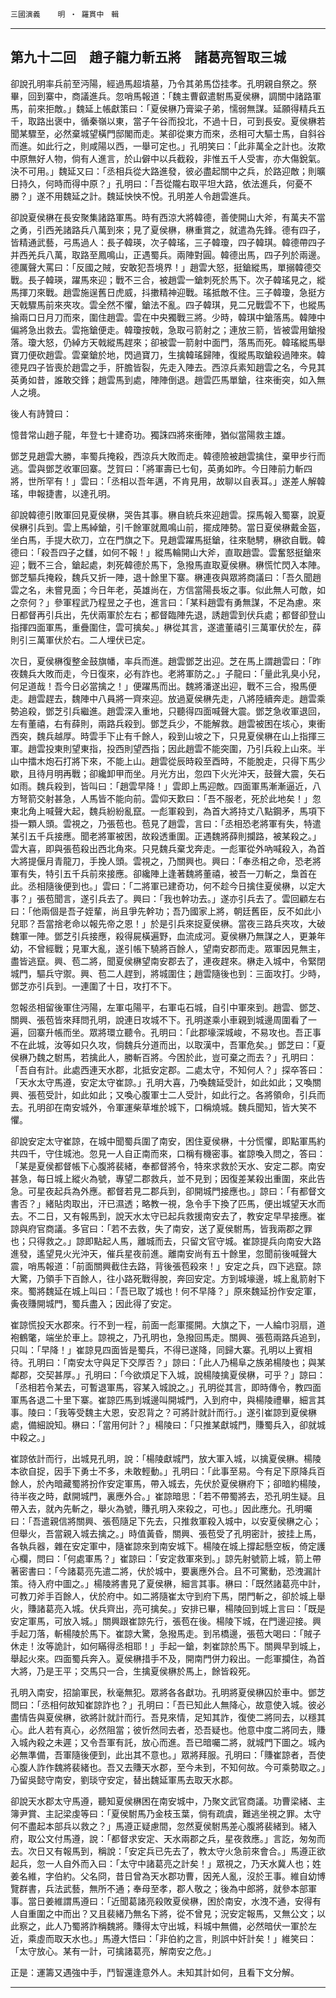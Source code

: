 

`三國演義`　　`明 ‧ 羅貫中　輯`

* * *

## 第九十二回　趙子龍力斬五將　諸葛亮智取三城

卻說孔明率兵前至沔陽，經過馬超墳墓，乃令其弟馬岱挂孝。孔明親自祭之。祭畢，回到寨中，商議進兵。忽哨馬報道：「魏主曹叡遣駙馬夏侯楙，調關中諸路軍馬，前來拒敵。」魏延上帳獻策曰：「夏侯楙乃膏粱子弟，懦弱無謀。延願得精兵五千，取路出褒中，循秦嶺以東，當子午谷而投北，不過十日，可到長安。夏侯楙若聞某驟至，必然棄城望橫門邸閣而走。某卻從東方而來，丞相可大驅士馬，自斜谷而進。如此行之，則咸陽以西，一舉可定也。」孔明笑曰：「此非萬全之計也。汝欺中原無好人物，倘有人進言，於山僻中以兵截殺，非惟五千人受害，亦大傷銳氣。決不可用。」魏延又曰：「丞相兵從大路進發，彼必盡起關中之兵，於路迎敵；則曠日持久，何時而得中原？」孔明曰：「吾從隴右取平坦大路，依法進兵，何憂不勝？」遂不用魏延之計。魏延怏怏不悅。孔明差人令趙雲進兵。

卻說夏侯楙在長安聚集諸路軍馬。時有西涼大將韓德，善使開山大斧，有萬夫不當之勇，引西羌諸路兵八萬到來；見了夏侯楙，楙重賞之，就遣為先鋒。德有四子，皆精通武藝，弓馬過人：長子韓瑛，次子韓瑤，三子韓瓊，四子韓琪。韓德帶四子并西羌兵八萬，取路至鳳鳴山，正遇蜀兵。兩陣對圓。韓德出馬，四子列於兩邊。德厲聲大罵曰：「反國之賊，安敢犯吾境界！」趙雲大怒，挺鎗縱馬，單搦韓德交戰。長子韓瑛，躍馬來迎；戰不三合，被趙雲一鎗刺死於馬下。次子韓瑤見之，縱馬揮刀來戰。趙雲施逞舊日虎威，抖擻精神迎戰。瑤抵敵不住。三子韓瓊，急挺方天戟驟馬前來夾攻。雲全然不懼，鎗法不亂。四子韓琪，見二兄戰雲不下，也縱馬掄兩口日月刀而來，圍住趙雲。雲在中央獨戰三將。少時，韓琪中鎗落馬。韓陣中偏將急出救去。雲拖鎗便走。韓瓊按戟，急取弓箭射之；連放三箭，皆被雲用鎗撥落。瓊大怒，仍綽方天戟縱馬趕來；卻被雲一箭射中面門，落馬而死。韓瑤縱馬舉寶刀便砍趙雲。雲棄鎗於地，閃過寶刀，生擒韓瑤歸陣，復縱馬取鎗殺過陣來。韓德見四子皆喪於趙雲之手，肝膽皆裂，先走入陣去。西涼兵素知趙雲之名，今見其英勇如昔，誰敢交鋒；趙雲馬到處，陣陣倒退。趙雲匹馬單鎗，往來衝突，如入無人之境。

後人有詩贊曰：

憶昔常山趙子龍，年登七十建奇功。獨誅四將來衝陣，猶似當陽救主雄。

鄧芝見趙雲大勝，率蜀兵掩殺，西涼兵大敗而走。韓德險被趙雲擒住，棄甲步行而逃。雲與鄧芝收軍回寨。芝賀曰：「將軍壽已七旬，英勇如昨。今日陣前力斬四將，世所罕有！」雲曰：「丞相以吾年邁，不肯見用，故聊以自表耳。」遂差人解韓瑤，申報捷書，以達孔明。

卻說韓德引敗軍回見夏侯楙，哭告其事。楙自統兵來迎趙雲。探馬報入蜀寨，說夏侯楙引兵到。雲上馬綽鎗，引千餘軍就鳳鳴山前，擺成陣勢。當日夏侯楙戴金盔，坐白馬，手提大砍刀，立在門旗之下。見趙雲躍馬挺鎗，往來馳騁，楙欲自戰。韓德曰：「殺吾四子之讎，如何不報！」縱馬輪開山大斧，直取趙雲。雲奮怒挺鎗來迎；戰不三合，鎗起處，刺死韓德於馬下，急撥馬直取夏侯楙。楙慌忙閃入本陣。鄧芝驅兵掩殺，魏兵又折一陣，退十餘里下寨。楙連夜與眾將商議曰：「吾久聞趙雲之名，未嘗見面；今日年老，英雄尚在，方信當陽長坂之事。似此無人可敵，如之奈何？」參軍程武乃程昱之子也，進言曰：「某料趙雲有勇無謀，不足為慮。來日都督再引兵出，先伏兩軍於左右；都督臨陣先退，誘趙雲到伏兵處；都督卻登山指揮四面軍馬，重疊圍住，雲可擒矣。」楙從其言，遂遣董禧引三萬軍伏於左，薛則引三萬軍伏於右。二人埋伏已定。

次日，夏侯楙復整金鼓旗幡，率兵而進。趙雲鄧芝出迎。芝在馬上謂趙雲曰：「昨夜魏兵大敗而走，今日復來，必有詐也。老將軍防之。」子龍曰：「量此乳臭小兒，何足道哉！吾今日必當擒之！」便躍馬而出。魏將潘遂出迎，戰不三合，撥馬便走。趙雲趕去，魏陣中八員將一齊來迎。放過夏侯楙先走，八將陸續奔走。趙雲乘勢追殺，鄧芝引兵繼進。趙雲深入重地，只聽得四面喊聲大震。鄧芝急收軍退回，左有董禧，右有薛則，兩路兵殺到。鄧芝兵少，不能解救。趙雲被困在垓心，東衝西突，魏兵越厚。時雲手下止有千餘人，殺到山坡之下，只見夏侯楙在山上指揮三軍。趙雲投東則望東指，投西則望西指；因此趙雲不能突圍，乃引兵殺上山來。半山中擂木炮石打將下來，不能上山。趙雲從辰時殺至酉時，不能脫走，只得下馬少歇，且待月明再戰；卻纔卸甲而坐。月光方出，忽四下火光沖天，鼓聲大震，矢石如雨。魏兵殺到，皆叫曰：「趙雲早降！」雲即上馬迎敵。四面軍馬漸漸逼近，八方弩箭交射甚急，人馬皆不能向前。雲仰天歎曰：「吾不服老，死於此地矣！」忽東北角上喊聲大起，魏兵紛紛亂竄。一彪軍殺到，為首大將持丈八點鋼矛，馬項下掛一顆人頭。雲視之，乃張苞也。苞見了趙雲，言曰：「丞相恐老將軍有失，特遣某引五千兵接應。聞老將軍被困，故殺透重圍。正遇魏將薛則攔路，被某殺之。」雲大喜，即與張苞殺出西北角來。只見魏兵棄戈奔走。一彪軍從外吶喊殺入，為首大將提偃月青龍刀，手挽人頭。雲視之，乃關興也。興曰：「奉丞相之命，恐老將軍有失，特引五千兵前來接應。卻纔陣上逢著魏將董禧，被吾一刀斬之，梟首在此。丞相隨後便到也。」雲曰：「二將軍已建奇功，何不趁今日擒住夏侯楙，以定大事？」張苞聞言，遂引兵去了。興曰：「我也幹功去。」遂亦引兵去了。雲回顧左右曰：「他兩個是吾子姪輩，尚且爭先幹功；吾乃國家上將，朝廷舊臣，反不如此小兒耶？吾當捨老命以報先帝之恩！」於是引兵來捉夏侯楙。當夜三路兵夾攻，大破魏軍一陣。鄧芝引兵接應，殺得屍橫遍野，血流成河。夏侯楙乃無謀之人，更兼年幼，不曾經戰；見軍大亂，遂引帳下驍將百餘人，望南安郡而走。眾軍因見無主，盡皆逃竄。興、苞二將，聞夏侯楙望南安郡去了，連夜趕來。楙走入城中，令緊閉城門，驅兵守禦。興、苞二人趕到，將城圍住；趙雲隨後也到：三面攻打。少時，鄧芝亦引兵到。一連圍了十日，攻打不下。

忽報丞相留後軍住沔陽，左軍屯陽平，右軍屯石城，自引中軍來到。趙雲、鄧芝、關興、張苞皆來拜問孔明，說連日攻城不下。孔明遂乘小車親到城邊周圍看了一遍，回寨升帳而坐。眾將環立聽令。孔明曰：「此郡壕深城峻，不易攻也。吾正事不在此城，汝等如只久攻，倘魏兵分道而出，以取漢中，吾軍危矣。」鄧芝曰：「夏侯楙乃魏之駙馬，若擒此人，勝斬百將。今困於此，豈可棄之而去？」孔明曰：「吾自有計。此處西連天水郡，北抵安定郡。二處太守，不知何人？」探卒答曰：「天水太守馬遵，安定太守崔諒。」孔明大喜，乃喚魏延受計，如此如此；又喚關興、張苞受計，如此如此；又喚心腹軍士二人受計，如此行之。各將領命，引兵而去。孔明卻在南安城外，令軍運柴草堆於城下，口稱燒城。魏兵聞知，皆大笑不懼。

卻說安定太守崔諒，在城中聞蜀兵圍了南安，困住夏侯楙，十分慌懼，即點軍馬約共四千，守住城池。忽見一人自正南而來，口稱有機密事。崔諒喚入問之，答曰：「某是夏侯都督帳下心腹將裴緒，奉都督將令，特來求救於天水、安定二郡。南安甚急，每日城上縱火為號，專望二郡救兵，並不見到；因復差某殺出重圍，來此告急。可星夜起兵為外應。都督若見二郡兵到，卻開城門接應也。」諒曰：「有都督文書否？」緒貼肉取出，汗已濕透；略教一視，急令手下換了匹馬，便出城望天水而去。不二日，又有報馬到，說天水太守已起兵救援南安去了，教安定早早接應。崔諒與府官商議。多官曰：「若不去救，失了南安，送了夏侯駙馬，皆我兩郡之罪也；只得救之。」諒即點起人馬，離城而去，只留文官守城。崔諒提兵向南安大路進發，遙望見火光沖天，催兵星夜前進。離南安尚有五十餘里，忽聞前後喊聲大震，哨馬報道：「前面關興截住去路，背後張苞殺來！」安定之兵，四下逃竄。諒大驚，乃領手下百餘人，往小路死戰得脫，奔回安定。方到城壕邊，城上亂箭射下來。蜀將魏延在城上叫曰：「吾已取了城也！何不早降？」原來魏延扮作安定軍，夤夜賺開城門，蜀兵盡入；因此得了安定。

崔諒慌投天水郡來。行不到一程，前面一彪軍擺開。大旗之下，一人綸巾羽扇，道袍鶴氅，端坐於車上。諒視之，乃孔明也，急撥回馬走。關興、張苞兩路兵追到，只叫：「早降！」崔諒見四面皆是蜀兵，不得已遂降，同歸大寨。孔明以上賓相待。孔明曰：「南安太守與足下交厚否？」諒曰：「此人乃楊阜之族弟楊陵也；與某鄰郡，交契甚厚。」孔明曰：「今欲煩足下入城，說楊陵擒夏侯楙，可乎？」諒曰：「丞相若令某去，可暫退軍馬，容某入城說之。」孔明從其言，即時傳令，教四面軍馬各退二十里下寨。崔諒匹馬到城邊叫開城門，入到府中，與楊陵禮畢，細言其事。陵曰：「我等受魏主大恩，安忍背之？可將計就計而行。」遂引崔諒到夏侯楙處，備細說知。楙曰：「當用何計？」楊陵曰：「只推某獻城門，賺蜀兵入，卻就城中殺之。」

崔諒依計而行，出城見孔明，說：「楊陵獻城門，放大軍入城，以擒夏侯楙。楊陵本欲自捉，因手下勇士不多，未敢輕動。」孔明曰：「此事至易。今有足下原降兵百餘人，於內暗藏蜀將扮作安定軍馬，帶入城去，先伏於夏侯楙府下；卻暗約楊陵，待半夜之時，獻開城門，裏應外合。」崔諒暗思：「若不帶蜀將去，恐孔明生疑。且帶入去，就內先斬之，舉火為號，賺孔明入來殺之，可也。」因此應允。孔明囑曰：「吾遣親信將關興、張苞隨足下先去，只推救軍殺入城中，以安夏侯楙之心；但舉火，吾當親入城去擒之。」時值黃昏，關興、張苞受了孔明密計，披挂上馬，各執兵器，雜在安定軍中，隨崔諒來到南安城下。楊陵在城上撐起懸空板，倚定護心欄，問曰：「何處軍馬？」崔諒曰：「安定救軍來到。」諒先射號箭上城，箭上帶著密書曰：「今諸葛亮先遣二將，伏於城中，要裏應外合。且不可驚動，恐洩漏計策。待入府中圖之。」楊陵將書見了夏侯楙，細言其事。楙曰：「既然諸葛亮中計，可教刀斧手百餘人，伏於府中。如二將隨崔太守到府下馬，閉門斬之，卻於城上舉火，賺諸葛亮入城。伏兵齊出，亮可擒矣。」安排已畢，楊陵回到城上言曰：「既是安定軍馬，可放入城。」關興跟崔諒先行，張苞在後。楊陵下城，在門邊迎接。興手起刀落，斬楊陵於馬下。崔諒大驚，急撥馬走。到吊橋邊，張苞大喝曰：「賊子休走！汝等詭計，如何瞞得丞相耶！」手起一鎗，刺崔諒於馬下。關興早到城上，舉起火來。四面蜀兵奔入。夏侯楙措手不及，開南門併力殺出。一彪軍攔住，為首大將，乃是王平；交馬只一合，生擒夏侯楙於馬上，餘皆殺死。

孔明入南安，招諭軍民，秋毫無犯。眾將各各獻功。孔明將夏侯楙囚於車中。鄧芝問曰：「丞相何故知崔諒詐也？」孔明曰：「吾已知此人無降心，故意使入城。彼必盡情告與夏侯楙，欲將計就計而行。吾見來情，足知其詐，復使二將同去，以穩其心。此人若有真心，必然阻當；彼忻然同去者，恐吾疑也。他意中度二將同去，賺入城內殺之未遲；又令吾軍有託，放心而進。吾已暗囑二將，就城門下圖之。城內必無準備，吾軍隨後便到，此出其不意也。」眾將拜服。孔明曰：「賺崔諒者，吾使心腹人詐作魏將裴緒也。吾又去賺天水郡，至今未到，不知何故。今可乘勢取之。」乃留吳懿守南安，劉琰守安定，替出魏延軍馬去取天水郡。

卻說天水郡太守馬遵，聽知夏侯楙困在南安城中，乃聚文武官商議。功曹梁緒、主簿尹賞、主記梁虔等曰：「夏侯駙馬乃金枝玉葉，倘有疏虞，難逃坐視之罪。太守何不盡起本部兵以救之？」馬遵正疑慮間，忽然夏侯駙馬差心腹將裴緒到。緒入府，取公文付馬遵，說：「都督求安定、天水兩郡之兵，星夜救應。」言訖，匆匆而去。次日又有報馬到，稱說：「安定兵已先去了，教太守火急前來會合。」馬遵正欲起兵，忽一人自外而入曰：「太守中諸葛亮之計矣！」眾視之，乃天水冀人也；姓姜名維，字伯約。父名冏，昔日曾為天水郡功曹，因羌人亂，沒於王事。維自幼博覽群書，兵法武藝，無所不通；奉母至孝，郡人敬之；後為中郎將，就參本部軍事。當日姜維謂馬遵曰：「近聞葛諸亮殺敗夏侯楙，困於南安，水洩不通，安得有人自重圍之中而出？又且裴緒乃無名下將，從不曾見；況安定報馬，又無公文；以此察之，此人乃蜀將詐稱魏將。賺得太守出城，料城中無備，必然暗伏一軍於左近，乘虛而取天水也。」馬遵大悟曰：「非伯約之言，則誤中奸計矣！」維笑曰：「太守放心。某有一計，可擒諸葛亮，解南安之危。」

正是：運籌又遇強中手，鬥智還逢意外人。未知其計如何，且看下文分解。

* * *

